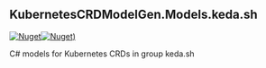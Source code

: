 ## KubernetesCRDModelGen.Models.keda.sh
[![Nuget](https://img.shields.io/nuget/vpre/KubernetesCRDModelGen.Models.keda.sh.svg?style=flat-square)](https://www.nuget.org/packages/KubernetesCRDModelGen.Models.keda.sh)[![Nuget)](https://img.shields.io/nuget/dt/KubernetesCRDModelGen.Models.keda.sh.svg?style=flat-square)](https://www.nuget.org/packages/KubernetesCRDModelGen.Models.keda.sh)

C# models for Kubernetes CRDs in group keda.sh